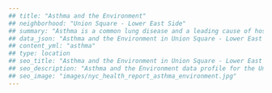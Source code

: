 ```yaml
---
## title: "Asthma and the Environment"
## neighborhood: "Union Square - Lower East Side"
## summary: "Asthma is a common lung disease and a leading cause of hospitalizations for children under 15 years old. This report provides a summary of asthma indicators by neighborhood. It also describes housing and neighborhood characteristics that can make asthma worse."
## data_json: "Asthma and the Environment in Union Square - Lower East Side"
## content_yml: "asthma"
## type: location
## seo_title: "Asthma and the Environment in Union Square - Lower East Side"
## seo_description: "Asthma and the Environment data profile for the Union Square - Lower East Side neighborhood of NYC."
## seo_image: "images/nyc_health_report_asthma_environment.jpg"
---
```


